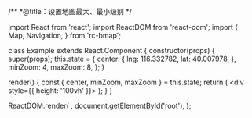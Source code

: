 /**
 *@title：设置地图最大、最小级别
 */

import React from 'react';
import ReactDOM from 'react-dom';
import {
  Map,
  Navigation,
} from 'rc-bmap';

class Example extends React.Component {
  constructor(props) {
    super(props);
    this.state = {
      center: {
        lng: 116.332782,
        lat: 40.007978,
      },
      minZoom: 4,
      maxZoom: 8,
    };
  }

  render() {
    const {
      center, minZoom, maxZoom
    } = this.state;
    return (
      <div style={{ height: '100vh' }}>
        <Map
          ak="dbLUj1nQTvDvKXkov5fhnH5HIE88RUEO"
          center={center}
          minZoom={minZoom}
          maxZoom={maxZoom}
          scrollWheelZoom
        >
          <Navigation />
        </Map>
      </div>
    );
  }
}

ReactDOM.render(
  <Example />,
  document.getElementById('root'),
);
